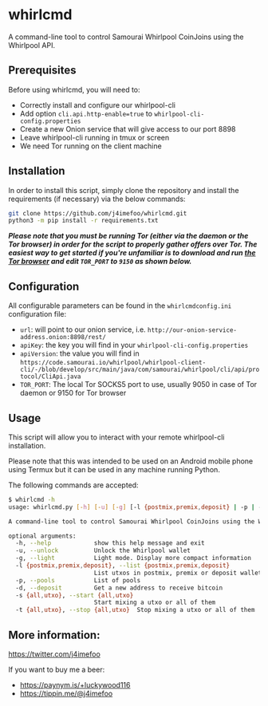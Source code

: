 # whirlcmd

A command-line tool to control Samourai Whirlpool CoinJoins using the Whirlpool API.

## Prerequisites

Before using whirlcmd, you will need to:

- Correctly install and configure our whirlpool-cli
- Add option `cli.api.http-enable=true` to `whirlpool-cli-config.properties`
- Create a new Onion service that will give access to our port 8898
- Leave whirlpool-cli running in tmux or screen
- We need Tor running on the client machine

## Installation

In order to install this script, simply clone the repository and install the requirements (if necessary) via the below commands:

```bash
git clone https://github.com/j4imefoo/whirlcmd.git
python3 -m pip install -r requirements.txt
```

***Please note that you must be running Tor (either via the daemon or the Tor browser) in order for the script to properly gather offers over Tor. The easiest way to get started if you're unfamiliar is to download and run [the Tor browser](https://www.torproject.org/download/) and edit `TOR_PORT` to `9150` as shown below.***

## Configuration

All configurable parameters can be found in the `whirlcmdconfig.ini` configuration file:

- `url`: will point to our onion service, i.e. `http://our-onion-service-address.onion:8898/rest/`
- `apiKey`: the key you will find in your `whirlpool-cli-config.properties`
- `apiVersion`: the value you will find in `https://code.samourai.io/whirlpool/whirlpool-client-cli/-/blob/develop/src/main/java/com/samourai/whirlpool/cli/api/protocol/CliApi.java`
- `TOR_PORT`: The local Tor SOCKS5 port to use, usually 9050 in case of Tor daemon or 9150 for Tor browser

## Usage

This script will allow you to interact with your remote whirlpool-cli installation.

Please note that this was intended to be used on an Android mobile phone using Termux but it can be used in any machine running Python.

The following commands are accepted:

```bash
$ whirlcmd -h
usage: whirlcmd.py [-h] [-u] [-g] [-l {postmix,premix,deposit} | -p | -d | -s START | -t STOP]

A command-line tool to control Samourai Whirlpool CoinJoins using the Whirlpool API.

optional arguments:
  -h, --help            show this help message and exit
  -u, --unlock          Unlock the Whirlpool wallet
  -g, --light           Light mode. Display more compact information
  -l {postmix,premix,deposit}, --list {postmix,premix,deposit}
                        List utxos in postmix, premix or deposit wallets
  -p, --pools           List of pools
  -d, --deposit         Get a new address to receive bitcoin
  -s {all,utxo}, --start {all,utxo}
                        Start mixing a utxo or all of them
  -t {all,utxo}, --stop {all,utxo}  Stop mixing a utxo or all of them
```

## More information:

https://twitter.com/j4imefoo

If you want to buy me a beer:
- https://paynym.is/+luckywood116
- https://tippin.me/@j4imefoo
